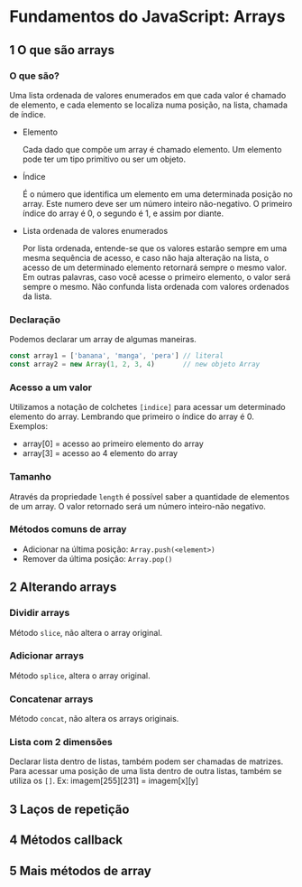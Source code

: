 # Fundamentos do JavaScript: Arrays

## 1 O que são arrays

### **O que são?**
Uma lista ordenada de valores enumerados em que cada valor é chamado de elemento, e cada elemento se localiza numa posição, na lista, chamada de índice.

- Elemento

  Cada dado que compõe um array é chamado elemento. Um elemento pode ter um tipo primitivo ou ser um objeto.

- Índice

  É o número que identifica um elemento em uma determinada posição no array. Este numero deve ser um número inteiro não-negativo. O primeiro índice do array é 0, o segundo é 1, e assim por diante.

- Lista ordenada de valores enumerados

  Por lista ordenada, entende-se que os valores estarão sempre em uma mesma sequência de acesso, e caso não haja alteração na lista, o acesso de um determinado elemento retornará sempre o mesmo valor.
  Em outras palavras, caso você acesse o primeiro elemento, o valor será sempre o mesmo.
  Não confunda lista ordenada com valores ordenados da lista.

### **Declaração**
Podemos declarar um array de algumas maneiras.
```js
const array1 = ['banana', 'manga', 'pera'] // literal
const array2 = new Array(1, 2, 3, 4)       // new objeto Array
``` 

### **Acesso a um valor**
Utilizamos a notação de colchetes `[indice]` para acessar um determinado elemento do array. Lembrando que primeiro o índice do array é 0.
Exemplos:
- array[0] = acesso ao primeiro elemento do array 
- array[3] = acesso ao 4 elemento do array 

### **Tamanho**
Através da propriedade `length` é possível saber a quantidade de elementos de um array. O valor retornado será um número inteiro-não negativo.

### Métodos comuns de array

- Adicionar na última posição: `Array.push(<element>)`
- Remover da última posição: `Array.pop()`

## 2 Alterando arrays

### Dividir arrays
Método `slice`, não altera o array original.

### Adicionar arrays
Método `splice`, altera o array original.

### Concatenar arrays
Método `concat`, não altera os arrays originais.

### Lista com 2 dimensões
Declarar lista dentro de listas, também podem ser chamadas de matrizes. Para acessar uma posição de uma lista dentro de outra listas, também se utiliza os `[]`.
Ex: imagem[255][231] = imagem[x][y]

## 3 Laços de repetição
## 4 Métodos callback
## 5 Mais métodos de array
